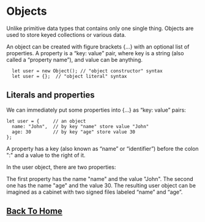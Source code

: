 # Objects
Unlike primitive data types that contains only one single thing.  Objects are used to store keyed collections or various data.

An object can be created with figure brackets {…} with an optional list of properties. A property is a “key: value” pair, where key is a string (also called a “property name”), and value can be anything.
```
  let user = new Object(); // "object constructor" syntax
  let user = {};  // "object literal" syntax
```

## Literals and properties
We can immediately put some properties into {...} as “key: value” pairs:
  ```
  let user = {     // an object
    name: "John",  // by key "name" store value "John"
    age: 30        // by key "age" store value 30
  };
```
A property has a key (also known as “name” or “identifier”) before the colon ":" and a value to the right of it.

In the user object, there are two properties:

The first property has the name "name" and the value "John".
The second one has the name "age" and the value 30.
The resulting user object can be imagined as a cabinet with two signed files labeled “name” and “age”.
## [Back To Home](./readme.md)
